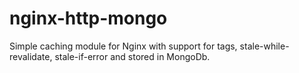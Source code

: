 nginx-http-mongo
================

Simple caching module for Nginx with support for tags, stale-while-revalidate, stale-if-error and stored in MongoDb.